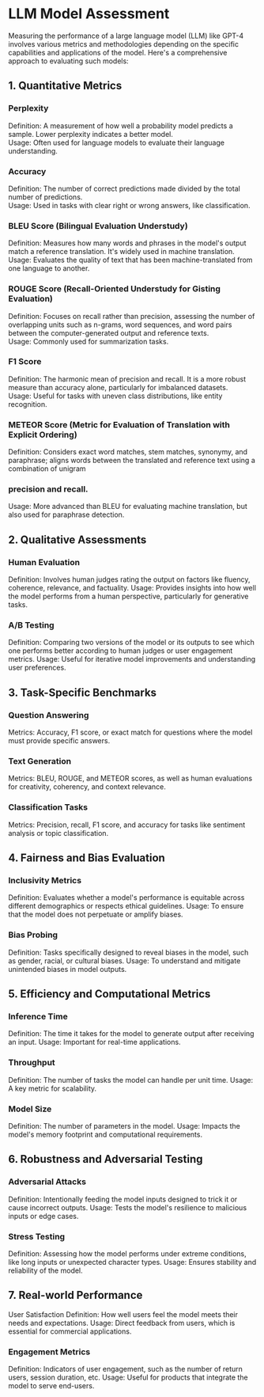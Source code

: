 # LLM Model Assessment

Measuring the performance of a large language model (LLM) like GPT-4 involves various metrics and methodologies depending on the specific capabilities and applications of the model. Here's a comprehensive approach to evaluating such models:

## 1. Quantitative Metrics
### Perplexity
Definition: A measurement of how well a probability model predicts a sample. Lower perplexity indicates a better model. <br>
Usage: Often used for language models to evaluate their language understanding.
### Accuracy
Definition: The number of correct predictions made divided by the total number of predictions.<br>
Usage: Used in tasks with clear right or wrong answers, like classification.
### BLEU Score (Bilingual Evaluation Understudy)
Definition: Measures how many words and phrases in the model's output match a reference translation. It's widely used in machine translation.<br>
Usage: Evaluates the quality of text that has been machine-translated from one language to another.<br>
### ROUGE Score (Recall-Oriented Understudy for Gisting Evaluation)
Definition: Focuses on recall rather than precision, assessing the number of overlapping units such as n-grams, word sequences, and word pairs between the computer-generated output and reference texts.<br>
Usage: Commonly used for summarization tasks.<br>
### F1 Score
Definition: The harmonic mean of precision and recall. It is a more robust measure than accuracy alone, particularly for imbalanced datasets.<br>
Usage: Useful for tasks with uneven class distributions, like entity recognition.<br>
### METEOR Score (Metric for Evaluation of Translation with Explicit Ordering)
Definition: Considers exact word matches, stem matches, synonymy, and paraphrase; aligns words between the translated and reference text using a combination of unigram <br>
### precision and recall.
Usage: More advanced than BLEU for evaluating machine translation, but also used for paraphrase detection.
<br>
## 2. Qualitative Assessments
### Human Evaluation
Definition: Involves human judges rating the output on factors like fluency, coherence, relevance, and factuality.
Usage: Provides insights into how well the model performs from a human perspective, particularly for generative tasks.
### A/B Testing
Definition: Comparing two versions of the model or its outputs to see which one performs better according to human judges or user engagement metrics.
Usage: Useful for iterative model improvements and understanding user preferences.
<br>
## 3. Task-Specific Benchmarks
### Question Answering
Metrics: Accuracy, F1 score, or exact match for questions where the model must provide specific answers.
### Text Generation
Metrics: BLEU, ROUGE, and METEOR scores, as well as human evaluations for creativity, coherency, and context relevance.
### Classification Tasks
Metrics: Precision, recall, F1 score, and accuracy for tasks like sentiment analysis or topic classification.
## 4. Fairness and Bias Evaluation
### Inclusivity Metrics
Definition: Evaluates whether a model's performance is equitable across different demographics or respects ethical guidelines.
Usage: To ensure that the model does not perpetuate or amplify biases.
### Bias Probing
Definition: Tasks specifically designed to reveal biases in the model, such as gender, racial, or cultural biases.
Usage: To understand and mitigate unintended biases in model outputs.
## 5. Efficiency and Computational Metrics
### Inference Time
Definition: The time it takes for the model to generate output after receiving an input.
Usage: Important for real-time applications.
### Throughput
Definition: The number of tasks the model can handle per unit time.
Usage: A key metric for scalability.
### Model Size
Definition: The number of parameters in the model.
Usage: Impacts the model's memory footprint and computational requirements.
## 6. Robustness and Adversarial Testing
### Adversarial Attacks
Definition: Intentionally feeding the model inputs designed to trick it or cause incorrect outputs.
Usage: Tests the model's resilience to malicious inputs or edge cases.
### Stress Testing
Definition: Assessing how the model performs under extreme conditions, like long inputs or unexpected character types.
Usage: Ensures stability and reliability of the model.
## 7. Real-world Performance
User Satisfaction
Definition: How well users feel the model meets their needs and expectations.
Usage: Direct feedback from users, which is essential for commercial applications.
### Engagement Metrics
Definition: Indicators of user engagement, such as the number of return users, session duration, etc.
Usage: Useful for products that integrate the model to serve end-users.
